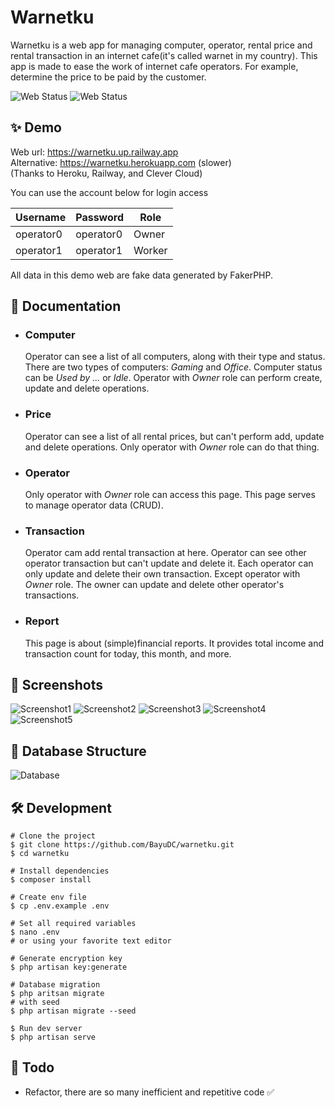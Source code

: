 # Warnetku

Warnetku is a web app for managing computer, operator, rental price and
rental transaction in an internet cafe(it's called warnet in my country).
This app is made to ease the work of internet cafe operators. For example,
determine the price to be paid by the customer.

![Web Status](https://img.shields.io/website.svg?url=https://warnetku.up.railway.app&style=for-the-badge)
![Web Status](https://img.shields.io/website.svg?url=https://warnetku.herokuapp.com&style=for-the-badge)

## ✨ Demo

Web url: https://warnetku.up.railway.app  
Alternative: https://warnetku.herokuapp.com (slower)  
(Thanks to Heroku, Railway, and Clever Cloud)

You can use the account below for login access

| Username  | Password  | Role   |
| --------- | --------- | ------ |
| operator0 | operator0 | Owner  |
| operator1 | operator1 | Worker |

All data in this demo web are fake data generated by FakerPHP.

## 📑 Documentation

-   ### Computer

    Operator can see a list of all computers, along with their type and
    status. There are two types of computers: _Gaming_ and _Office_.
    Computer status can be _Used by ..._ or _Idle_. Operator with
    _Owner_ role can perform create, update and delete operations.

-   ### Price

    Operator can see a list of all rental prices, but can't perform add,
    update and delete operations. Only operator with _Owner_ role can
    do that thing.

-   ### Operator

    Only operator with _Owner_ role can access this page. This page
    serves to manage operator data (CRUD).

-   ### Transaction

    Operator cam add rental transaction at here. Operator can see other
    operator transaction but can't update and delete it. Each operator
    can only update and delete their own transaction. Except operator
    with _Owner_ role. The owner can update and delete other operator's
    transactions.

-   ### Report

    This page is about (simple)financial reports. It provides total
    income and transaction count for today, this month, and more.

## 📸 Screenshots

![Screenshot1](https://cdn.discordapp.com/attachments/946013429200723989/980702509024837732/Screenshot_from_2022-05-30_11-52-50.png)
![Screenshot2](https://cdn.discordapp.com/attachments/946013429200723989/980702509293240421/Screenshot_from_2022-05-30_11-53-32.png)
![Screenshot3](https://cdn.discordapp.com/attachments/946013429200723989/980702509536526346/Screenshot_from_2022-05-30_11-53-41.png)
![Screenshot4](https://cdn.discordapp.com/attachments/946013429200723989/980702509788180540/Screenshot_from_2022-05-30_11-53-47.png)
![Screenshot5](https://cdn.discordapp.com/attachments/946013429200723989/980702510018859048/Screenshot_from_2022-05-30_11-54-07.png)

## 💽 Database Structure

![Database](https://cdn.discordapp.com/attachments/946013429200723989/980702471963934780/drawSQL-export-2022-05-30_11_59.png)

## 🛠️ Development

```
# Clone the project
$ git clone https://github.com/BayuDC/warnetku.git
$ cd warnetku

# Install dependencies
$ composer install

# Create env file
$ cp .env.example .env

# Set all required variables
$ nano .env
# or using your favorite text editor

# Generate encryption key
$ php artisan key:generate

# Database migration
$ php aritsan migrate
# with seed
$ php artisan migrate --seed

$ Run dev server
$ php artisan serve
```

## 📝 Todo

-   Refactor, there are so many inefficient and repetitive code ✅
